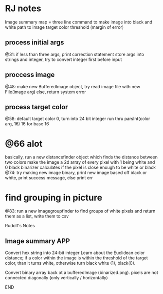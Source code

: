 # RJ notes
Image summary map = three line command to make image into black and white
path to image
target color
threshold (margin of error)

## process initial args
@31:
if less than three args, print correction statement
store args into strings and integer, try to convert integer first before input

## proccess image
@48:
make new BufferedImage object, try read image file with new File(image arg)
else, return system error

## process target color
@58: 
default target color 0, turn into 24 bit integer
run thru parsInt(color arg, 16) 16 for base 16

# @66 alot
basically, run a new distancefinder object which finds the distance between two colors
make the image a 2d array of every pixel with 1 being white and 0 black
binarizer calculates if the pixel is close enough to be white or black
@74:
try making new image binary, print new image based off black or white, print success message, else print err

# find grouping in picture
@83:
run a new imagegroupfinder to find groups of white pixels and return them as a list, write them to csv

Rudolf's Notes
## Image summary APP
Convert hex string into 24-bit integer
Learn about the Euclidean color distance; if a color within the image is within the threshold of the target color, than it turns white, otherwise turn black white (1), black(0).

Convert binary array back ot a bufferedImage (binarized.png). 
pixels are not connected diagonally (only vertically / horizontally)


END

